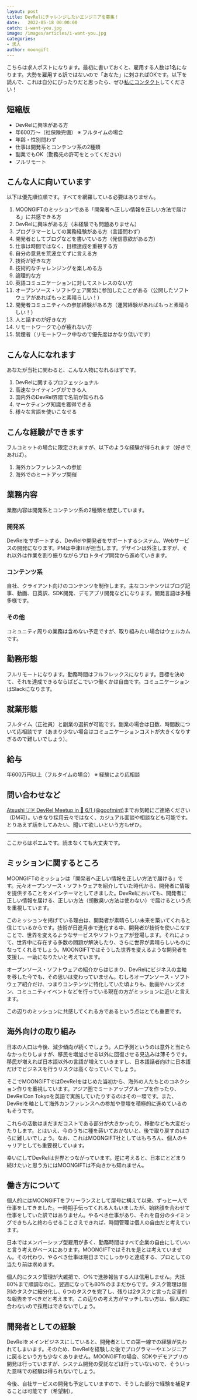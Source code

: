 ```yaml
---
layout: post
title: DevRelにチャレンジしたいエンジニアを募集！
date:   2022-05-18 00:00:00
catch: i-want-you.jpg
image: /images/articles/i-want-you.jpg
categories:
- 求人
author: moongift
---
```


こちらは求人ポストになります。最初に書いておくと、雇用する人数は1名になります。大勢を雇用する訳ではないので「あなた」に刺さればOKです。以下を読んで、これは自分にぴったりだと思ったら、ぜひ[私にコンタクト](https://twitter.com/goofmint)してください！

## 短縮版

- DevRelに興味がある方
- 年600万〜（社保険完備） ※ フルタイムの場合
- 年齢・性別問わず
- 仕事は開発系とコンテンツ系の2種類
- 副業でもOK（勤務先の許可をとってください）
- フルリモート

## こんな人に向いています

以下は優先順位順です。すべてを網羅している必要はありません。

1. MOONGIFTのミッションである「開発者へ正しい情報を正しい方法で届ける」に共感できる方
1. DevRelに興味がある方（未経験でも問題ありません）
1. プログラマーとしての業務経験がある方（言語問わず）
1. 開発者としてブログなどを書いている方（発信意欲がある方）
1. 仕事は時間ではなく、目標達成を重視する方
1. 自分の意見を荒波立てずに言える方
1. 技術が好きな方
1. 技術的なチャレンジングを楽しめる方
1. 論理的な方
1. 英語コミュニケーションに対してストレスのない方
1. オープンソース・ソフトウェア開発に参加したことがある（公開したソフトウェアがあればもっと素晴らしい！）
1. 開発者コミュニティへの参加経験がある方（運営経験があればもっと素晴らしい！）
1. 人と話すのが好きな方
1. リモートワークで心が疲れない方
1. 禁煙者（リモートワーク中なので優先度はかなり低いです）

## こんな人になれます

あなたが当社に関わると、こんな人物になれるはずです。

1. DevRelに関するプロフェッショナル
1. 高速なライティングができる人
1. 国内外のDevRel界隈で名前が知られる
1. マーケティング知識を獲得できる
1. 様々な言語を使いこなせる

## こんな経験ができます

フルコミットの場合に限定されますが、以下のような経験が得られます（好きであれば）。

1. 海外カンファレンスへの参加
1. 海外でのミートアップ開催

## 業務内容

業務内容は開発系とコンテンツ系の2種類を想定しています。

### 開発系

DevRelをサポートする、DevRelや開発者をサポートするシステム、Webサービスの開発になります。PMは中津川が担当します。デザインは外注しますが、それ以外は作業を割り振りながらプロトタイプ開発から進めていきます。

### コンテンツ系

自社、クライアント向けのコンテンツを制作します。主なコンテンツはブログ記事、動画、日英訳、SDK開発、デモアプリ開発などになります。開発言語は多種多様です。

### その他

コミュニティ周りの業務は含めない予定ですが、取り組みたい場合はウェルカムです。

## 勤務形態

フルリモートになります。勤務時間はフルフレックスになります。目標を決めて、それを達成できるならばどこでいつ働くかは自由です。コミュニケーションはSlackになります。

## 就業形態

フルタイム（正社員）と副業の選択が可能です。副業の場合は日数、時間数について応相談です（あまり少ない場合はコミュニケーションコストが大きくなりすぎるので難しいでしょう）。

## 給与

年600万円以上（フルタイムの場合） ※ 経験により応相談

## 問い合わせなど

[Atsushi 🇯🇵 DevRel Meetup in 🗼 6/1 (@goofmint)](https://twitter.com/goofmint)までお気軽にご連絡ください（DM可）。いきなり採用云々ではなく、カジュアル面談や相談なども可能です。とりあえず話をしてみたい、聞いて欲しいという方もぜひ。

---

ここからはポエムです。読まなくても大丈夫です。

## ミッションに関するところ

MOONGIFTのミッションは「開発者へ正しい情報を正しい方法で届ける」です。元々オープンソース・ソフトウェアを紹介していた時代から、開発者に情報を提供することをメインテーマとしてきました。DevRelにおいても、開発者に正しい情報を届ける、正しい方法（胡散臭い方法は使わない）で届けるという点を重視しています。

このミッションを掲げている理由は、開発者が素晴らしい未来を築いてくれると信じているからです。技術が日進月歩で進化する中、開発者が技術を使いこなすことで、世界を変えるようなサービスやソフトウェアが登場します。それによって、世界中に存在する多数の問題が解決したり、さらに世界が素晴らしいものになってくれるでしょう。MOONGIFTではそうした世界を変えるような開発者を支援し、一助になりたいと考えています。

オープンソース・ソフトウェアの紹介からはじまり、DevRelにビジネスの主軸を移した今でも、その思いは変わっていません。むしろオープンソース・ソフトウェア紹介だけ、つまりコンテンツに特化していた頃よりも、動画やハンズオン、コミュニティイベントなどを行っている現在の方がミッションに近いと言えます。

この辺りのミッションに共感してくれる方であるという点はとても重要です。

## 海外向けの取り組み

日本の人口は今後、減少傾向が続くでしょう。人口予測というのは意外と当たらなかったりしますが、移民を増加させる以外に回復させる見込みは薄そうです。移民が増えれば日本語以外の言語が増えていきますし、日本語話者向けに日本語だけでビジネスを行うリスクは高くなっていくでしょう。

そこでMOONGIFTではDevRelをはじめた当初から、海外の人たちとのコネクション作りを重視しています。アジア圏でミートアップグループを作ったり、DevRelCon Tokyoを英語で実施していたりするのはその一環です。また、DevRelを軸として海外カンファレンスへの参加や登壇を積極的に進めているのもそうです。

これらの活動はまだまだコストである部分が大きかったり、移動なども大変だったりします。とはいえ、今のうちに種を蒔いておかないと、後で取り戻すのはさらに難しいでしょう。なお、これはMOONGIFT社としてはもちろん、個人のキャリアとしても重要視しています。

幸いにしてDevRelは世界とつながっています。逆に考えると、日本にとどまり続けたいと思う方にはMOONGIFTは不向きかも知れません。

## 働き方について

個人的にはMOONGIFTをフリーランスとして屋号に構えて以来、ずっと一人で仕事をしてきました。一時期手伝ってくれる人もいましたが、始終顔を合わせて仕事をしていた訳ではありません。やるべき仕事があり、それを自分のタイミングできちんと終わらせることさえできれば、時間管理は個人の自由だと考えています。

日本ではメンバーシップ型雇用が多く、勤務時間はすべて企業の自由にしていいと言う考えがベースにあります。MOONGIFTではそれを是とは考えていません。その代わり、やるべき仕事は期日までにしっかりと達成する、プロとしての当たり前は求めます。

個人的にタスク管理が大雑把で、○%で進捗報告する人は信用しません。大抵80%まで順調なのに、翌週になっても80%のままだからです。タスク管理は個別のタスクに細分化し、6つのタスクを完了し、残りは2タスクと言った定量的な報告をすべきだと考えます。この辺りの考え方がマッチしない方は、個人的に合わないので採用はできないでしょう。

## 開発者としての経験

DevRelをメインビジネスにしていると、開発者としての第一線での経験が失われてしまいます。そのため、DevRelを経験した後でプログラマーやエンジニアに戻るという方も少なくありません。MOONGIFTの場合、SDKやデモアプリの開発は行っていますが、システム開発の受託などは行っていないので、そういった意味での経験は得られないでしょう。

今後、自社サービスの開発も予定していますので、そうした部分で経験を補足することは可能です（希望制）。
